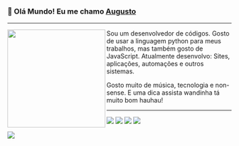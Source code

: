 ###                    🎈 Olá Mundo! Eu me chamo [Augusto](https://bit.ly/3QlK61E)
--------------------------------
<img align="left" height="220" src="https://miro.medium.com/max/2400/1*P0RngeWM4C33v5p3lBs2vw.png"/>

Sou um desenvolvedor de códigos. Gosto de usar a linguagem python para meus trabalhos, mas também gosto de JavaScript.
Atualmente desenvolvo: Sites, aplicações, automações e outros sistemas.

Gosto muito de música, tecnologia e non-sense. E uma dica assista wandinha tá muito bom hauhau!
    
  ----------------------------------------------------------------------------------------------------------

    
<a href="https://bit.ly/3QlK61E" target="_blank"><img src="https://img.shields.io/badge/YouTube-FF0000?style=for-the-badge&logo=youtube&logoColor=white" target="_blank"></a>
<a href="https://instagram.com/guto.busetti" target="_blank"><img src="https://img.shields.io/badge/-Instagram-%23E4405F?style=for-the-badge&logo=instagram&logoColor=white" target="_blank"></a>
<a href = "mailto:guto.busetti@gmail.com"><img src="https://img.shields.io/badge/Gmail-D14836?style=for-the-badge&logo=gmail&logoColor=white" target="_blank"></a>
 <a href="https://discord.gg/XbpmedTSez"><img src='https://img.shields.io/badge/Discord-7289DA?style=for-the-badge&logo=discord&logoColor=white'/></a>

<img src='https://wallpapertag.com/wallpaper/full/3/f/2/277521-vintage-wallpaper-1920x1080-for-android-50.jpg'>
